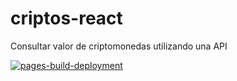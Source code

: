 # criptos-react
Consultar valor de criptomonedas utilizando una API


[![pages-build-deployment](https://github.com/AGCG1991/criptos-react/actions/workflows/pages/pages-build-deployment/badge.svg)](https://github.com/AGCG1991/criptos-react/actions/workflows/pages/pages-build-deployment)
